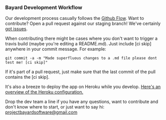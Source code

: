 ### Bayard Development Workflow

Our development process casually follows the [Github Flow]. Want to contribute? Open a pull request against
our staging branch! We've certainly [got issues].

When contributing there might be cases where you don't want to trigger a travis build (maybe you're editing a README.md).
Just include [ci skip] anywhere in your commit message. For example:

`git commit -a -m "Made superfluous changes to a .md file please dont test me! [ci skip]"`

If it's part of a pull request, just make sure that the last commit of the pull contains the [ci skip].

It's also a breeze to deploy the app on Heroku while you develop. [Here's an overview of the Heroku configuration.]

Drop the dev team a line if you have any questions, want to contribute and don't know where to start,
or just want to say hi: projectbayardsoftware@gmail.com

[Github Flow]: https://guides.github.com/introduction/flow/
[got issues]: https://github.com/project-bayard/Bayard/issues
[Here's an overview of the Heroku configuration.]: https://github.com/project-bayard/Bayard/blob/master/heroku.md